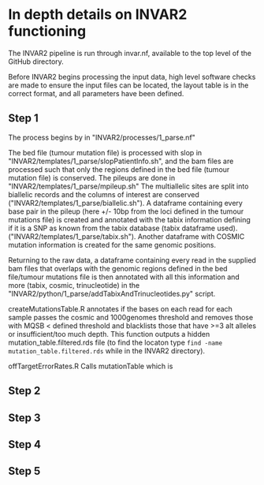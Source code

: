 # In depth details on INVAR2 functioning


The INVAR2 pipeline is run through invar.nf, available to the top level of the GitHub directory.

Before INVAR2 begins processing the input data, high level software checks are made to ensure the input files can be located, the layout table is in the correct format, and all parameters have been defined.

## Step 1

The process begins by in "INVAR2/processes/1_parse.nf"

The bed file (tumour mutation file) is processed with slop in "INVAR2/templates/1_parse/slopPatientInfo.sh", and the bam files are processed such that only the regions defined in the bed file (tumour mutation file) is conserved. The pileups are done in "INVAR2/templates/1_parse/mpileup.sh"
The multiallelic sites are split into biallelic records and the columns of interest are conserved ("INVAR2/templates/1_parse/biallelic.sh").
A dataframe containing every base pair in the pileup (here +/- 10bp from the loci defined in the tumour mutations file) is created and annotated with the tabix information defining if it is a SNP as known from the tabix database (tabix dataframe used). ("INVAR2/templates/1_parse/tabix.sh").
Another dataframe with COSMIC mutation information is created for the same genomic positions.

Returning to the raw data, a dataframe containing every read in the supplied bam files that overlaps with the genomic regions defined in the bed file/tumour mutations file is then annotated with all this information and more (tabix, cosmic, trinucleotide) in the "INVAR2/python/1_parse/addTabixAndTrinucleotides.py" script.

createMutationsTable.R annotates if the bases on each read for each sample passes the cosmic and 1000genomes threshold and removes those with MQSB < defined threshold and blacklists those that have >=3 alt alleles or insufficient/too much depth. This function outputs a hidden mutation_table.filtered.rds file (to find the locaton type ```find -name mutation_table.filtered.rds``` while in the INVAR2 directory).

offTargetErrorRates.R
Calls mutationTable which is 






## Step 2

## Step 3

## Step 4

## Step 5
